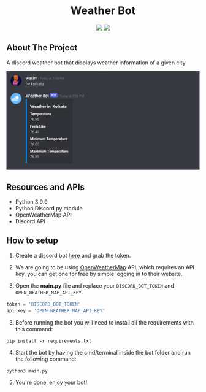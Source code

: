 <h1 align="center">Weather Bot</h1>
<p align="center">
   <img src="https://forthebadge.com/images/badges/built-with-love.svg" />
   <img src="http://ForTheBadge.com/images/badges/made-with-python.svg"/>
</p>

## About The Project

A discord weather bot that displays weather information of a given city.

<p>
    <img src="./img/preview.png" />
</p>

## Resources and APIs

- Python 3.9.9
- Python Discord.py module
- OpenWeatherMap API 
- Discord API

## How to setup

1. Create a discord bot [here](https://discordapp.com/developers/applications/me) and grab the token.

2. We are going to be using [OpenWeatherMap](https://openweathermap.org/api) API, which requires an API key, you can get one for free by simple logging in to their website.

2. Open the **main.py** file and replace your `DISCORD_BOT_TOKEN` and `OPEN_WEATHER_MAP_API_KEY`.

```py
token = 'DISCORD_BOT_TOKEN'
api_key = 'OPEN_WEATHER_MAP_API_KEY'
```

3. Before running the bot you will need to install all the requirements with this command:

```
pip install -r requirements.txt
```

4. Start the bot by having the cmd/terminal inside the bot folder and run the following command:

```
python3 main.py
```

5. You're done, enjoy your bot!
